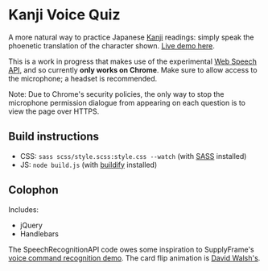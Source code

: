 # Kanji Voice Quiz

A more natural way to practice Japanese [Kanji](http://en.wikipedia.org/wiki/Kanji "Kanji - Wikipedia, the free encyclopedia") readings: simply speak the phoenetic translation of the character shown. [Live demo here](https://kanjivoice.s3.amazonaws.com/index.htm).

This is a work in progress that makes use of the experimental [Web Speech API](https://dvcs.w3.org/hg/speech-api/raw-file/tip/speechapi.html), and so currently **only works on Chrome**. Make sure to allow access to the microphone; a headset is recommended.

Note: Due to Chrome's security policies, the only way to stop the microphone permission dialogue from appearing on each question is to view the page over HTTPS.

## Build instructions

* CSS: `sass scss/style.scss:style.css --watch` (with [SASS](http://sass-lang.com) installed)
* JS: `node build.js` (with [buildify](https://github.com/powmedia/buildify) installed)

## Colophon

Includes:

* jQuery
* Handlebars

The SpeechRecognitionAPI code owes some inspiration to SupplyFrame's [voice command recognition demo](http://blog.supplyframe.com/2013/05/13/voice-command-recognition-levenshtein-web-speech-api/). The card flip animation is [David Walsh's](http://davidwalsh.name/css-flip).

